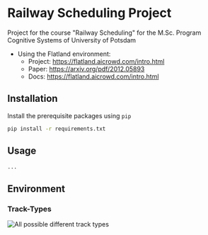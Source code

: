 # Railway Scheduling Project

Project for the course "Railway Scheduling" for the M.Sc. Program Cognitive Systems of University of Potsdam

+ Using the Flatland environment:
  + Project: https://flatland.aicrowd.com/intro.html
  + Paper: https://arxiv.org/pdf/2012.05893
  + Docs: https://flatland.aicrowd.com/intro.html

## Installation

Install the prerequisite packages using `pip`

```bash
pip install -r requirements.txt
```

## Usage

`...`

## Environment

### Track-Types

![All possible different track types](https://imgur.com/Q72tAI8.png)
